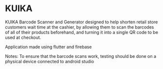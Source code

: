 # KUIKA

KUIKA Barcode Scanner and Generator designed to help shorten retail store customers wait time at the cashier, by allowing them to scan the barcodes of all of their products beforehand, and turning it into a single QR code to be used at checkout.

Application made using flutter and firebase

Notes:
To ensure that the barcode scans work, testing should be done on a physical device connected to android studio
